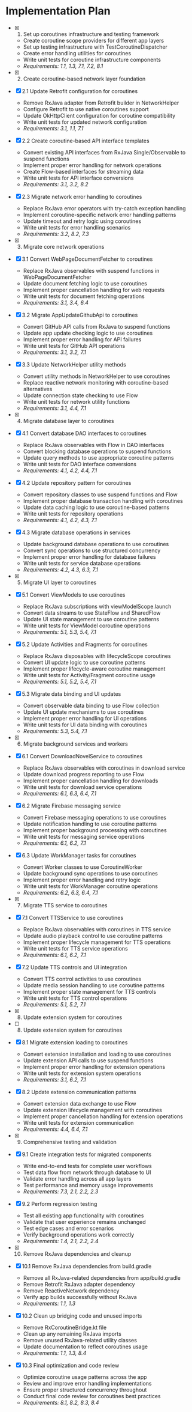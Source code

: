 # Implementation Plan

- [x] 1. Set up coroutines infrastructure and testing framework





  - Create coroutine scope providers for different app layers
  - Set up testing infrastructure with TestCoroutineDispatcher
  - Create error handling utilities for coroutines
  - Write unit tests for coroutine infrastructure components
  - _Requirements: 1.1, 1.3, 7.1, 7.2, 8.1_

- [x] 2. Create coroutine-based network layer foundation






- [x] 2.1 Update Retrofit configuration for coroutines





  - Remove RxJava adapter from Retrofit builder in NetworkHelper
  - Configure Retrofit to use native coroutines support
  - Update OkHttpClient configuration for coroutine compatibility
  - Write unit tests for updated network configuration
  - _Requirements: 3.1, 1.1, 7.1_

- [x] 2.2 Create coroutine-based API interface templates



  - Convert existing API interfaces from RxJava Single/Observable to suspend functions
  - Implement proper error handling for network operations
  - Create Flow-based interfaces for streaming data
  - Write unit tests for API interface conversions
  - _Requirements: 3.1, 3.2, 8.2_

- [x] 2.3 Migrate network error handling to coroutines


  - Replace RxJava error operators with try-catch exception handling
  - Implement coroutine-specific network error handling patterns
  - Update timeout and retry logic using coroutines
  - Write unit tests for error handling scenarios
  - _Requirements: 3.2, 8.2, 7.3_

- [x] 3. Migrate core network operations





- [x] 3.1 Convert WebPageDocumentFetcher to coroutines


  - Replace RxJava observables with suspend functions in WebPageDocumentFetcher
  - Update document fetching logic to use coroutines
  - Implement proper cancellation handling for web requests
  - Write unit tests for document fetching operations
  - _Requirements: 3.1, 3.4, 6.4_

- [x] 3.2 Migrate AppUpdateGithubApi to coroutines


  - Convert GitHub API calls from RxJava to suspend functions
  - Update app update checking logic to use coroutines
  - Implement proper error handling for API failures
  - Write unit tests for GitHub API operations
  - _Requirements: 3.1, 3.2, 7.1_

- [x] 3.3 Update NetworkHelper utility methods


  - Convert utility methods in NetworkHelper to use coroutines
  - Replace reactive network monitoring with coroutine-based alternatives
  - Update connection state checking to use Flow
  - Write unit tests for network utility functions
  - _Requirements: 3.1, 4.4, 7.1_

- [x] 4. Migrate database layer to coroutines




- [x] 4.1 Convert database DAO interfaces to coroutines


  - Replace RxJava observables with Flow in DAO interfaces
  - Convert blocking database operations to suspend functions
  - Update query methods to use appropriate coroutine patterns
  - Write unit tests for DAO interface conversions
  - _Requirements: 4.1, 4.2, 4.4, 7.1_

- [x] 4.2 Update repository pattern for coroutines


  - Convert repository classes to use suspend functions and Flow
  - Implement proper database transaction handling with coroutines
  - Update data caching logic to use coroutine-based patterns
  - Write unit tests for repository operations
  - _Requirements: 4.1, 4.2, 4.3, 7.1_

- [x] 4.3 Migrate database operations in services


  - Update background database operations to use coroutines
  - Convert sync operations to use structured concurrency
  - Implement proper error handling for database failures
  - Write unit tests for service database operations
  - _Requirements: 4.2, 4.3, 6.3, 7.1_

- [x] 5. Migrate UI layer to coroutines




- [x] 5.1 Convert ViewModels to use coroutines


  - Replace RxJava subscriptions with viewModelScope.launch
  - Convert data streams to use StateFlow and SharedFlow
  - Update UI state management to use coroutine patterns
  - Write unit tests for ViewModel coroutine operations
  - _Requirements: 5.1, 5.3, 5.4, 7.1_

- [x] 5.2 Update Activities and Fragments for coroutines


  - Replace RxJava disposables with lifecycleScope coroutines
  - Convert UI update logic to use coroutine patterns
  - Implement proper lifecycle-aware coroutine management
  - Write unit tests for Activity/Fragment coroutine usage
  - _Requirements: 5.1, 5.2, 5.4, 7.1_

- [x] 5.3 Migrate data binding and UI updates


  - Convert observable data binding to use Flow collection
  - Update UI update mechanisms to use coroutines
  - Implement proper error handling for UI operations
  - Write unit tests for UI data binding with coroutines
  - _Requirements: 5.3, 5.4, 7.1_

- [x] 6. Migrate background services and workers




- [x] 6.1 Convert DownloadNovelService to coroutines


  - Replace RxJava observables with coroutines in download service
  - Update download progress reporting to use Flow
  - Implement proper cancellation handling for downloads
  - Write unit tests for download service operations
  - _Requirements: 6.1, 6.3, 6.4, 7.1_

- [x] 6.2 Migrate Firebase messaging service


  - Convert Firebase messaging operations to use coroutines
  - Update notification handling to use coroutine patterns
  - Implement proper background processing with coroutines
  - Write unit tests for messaging service operations
  - _Requirements: 6.1, 6.2, 7.1_

- [x] 6.3 Update WorkManager tasks for coroutines


  - Convert Worker classes to use CoroutineWorker
  - Update background sync operations to use coroutines
  - Implement proper error handling and retry logic
  - Write unit tests for WorkManager coroutine operations
  - _Requirements: 6.2, 6.3, 6.4, 7.1_

- [x] 7. Migrate TTS service to coroutines






- [x] 7.1 Convert TTSService to use coroutines


  - Replace RxJava observables with coroutines in TTS service
  - Update audio playback control to use coroutine patterns
  - Implement proper lifecycle management for TTS operations
  - Write unit tests for TTS service operations
  - _Requirements: 6.1, 6.2, 7.1_

- [x] 7.2 Update TTS controls and UI integration





  - Convert TTS control activities to use coroutines
  - Update media session handling to use coroutine patterns
  - Implement proper state management for TTS controls
  - Write unit tests for TTS control operations
  - _Requirements: 5.1, 5.2, 7.1_
- [x] 8. Update extension system for coroutines







- [ ] 8. Update extension system for coroutines

- [x] 8.1 Migrate extension loading to coroutines


  - Convert extension installation and loading to use coroutines
  - Update extension API calls to use suspend functions
  - Implement proper error handling for extension operations
  - Write unit tests for extension system operations
  - _Requirements: 3.1, 6.2, 7.1_

- [x] 8.2 Update extension communication patterns


  - Convert extension data exchange to use Flow
  - Update extension lifecycle management with coroutines
  - Implement proper cancellation handling for extension operations
  - Write unit tests for extension communication
  - _Requirements: 4.4, 6.4, 7.1_


- [x] 9. Comprehensive testing and validation






- [x] 9.1 Create integration tests for migrated components


  - Write end-to-end tests for complete user workflows
  - Test data flow from network through database to UI
  - Validate error handling across all app layers
  - Test performance and memory usage improvements
  - _Requirements: 7.3, 2.1, 2.2, 2.3_

- [x] 9.2 Perform regression testing


  - Test all existing app functionality with coroutines
  - Validate that user experience remains unchanged
  - Test edge cases and error scenarios
  - Verify background operations work 
correctly
  - _Requirements: 1.4, 2.1, 2.2, 2.4_

- [x] 10. Remove RxJava dependencies and cleanup




- [x] 10.1 Remove RxJava dependencies from build.gradle


  - Remove all RxJava-related dependencies from app/build.gradle
  - Remove Retrofit RxJava adapter dependency
  - Remove ReactiveNetwork dependency
  - Verify app builds successfully without RxJava
  - _Requirements: 1.1, 1.3_

- [x] 10.2 Clean up bridging code and unused imports


  - Remove RxCoroutineBridge.kt file
  - Clean up any remaining RxJava imports
  - Remove unused RxJava-related utility classes
  - Update documentation to reflect coroutines usage
  - _Requirements: 1.1, 1.3, 8.4_

- [x] 10.3 Final optimization and code review


  - Optimize coroutine usage patterns across the app
  - Review and improve error handling implementations
  - Ensure proper structured concurrency throughout
  - Conduct final code review for coroutines best practices
  - _Requirements: 8.1, 8.2, 8.3, 8.4_